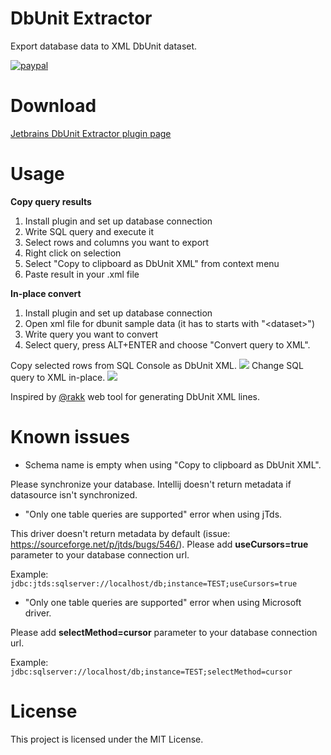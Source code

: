 # DbUnit Extractor

Export database data to XML DbUnit dataset.

[![paypal](https://www.paypalobjects.com/en_US/i/btn/btn_donate_LG.gif)](https://www.paypal.com/cgi-bin/webscr?cmd=_s-xclick&hosted_button_id=43EEBTD2V4L6E)

# Download

[Jetbrains DbUnit Extractor plugin page](https://plugins.jetbrains.com/plugin/7958?pr=idea)

# Usage

**Copy query results**

1. Install plugin and set up database connection
2. Write SQL query and execute it
3. Select rows and columns you want to export
4. Right click on selection
5. Select "Copy to clipboard as DbUnit XML" from context menu
6. Paste result in your .xml file

**In-place convert**

1. Install plugin and set up database connection
2. Open xml file for dbunit sample data (it has to starts with "\<dataset\>")
3. Write query you want to convert
4. Select query, press ALT+ENTER and choose "Convert query to XML".

Copy selected rows from SQL Console as DbUnit XML.
![](https://raw.githubusercontent.com/kTT/dbunit-extractor/master/dbunit-extractor.png)
Change SQL query to XML in-place.
![](https://raw.githubusercontent.com/kTT/dbunit-extractor/master/in-place.gif)

Inspired by [@rakk](https://github.com/rakk) web tool for generating DbUnit XML lines.

# Known issues

* Schema name is empty when using "Copy to clipboard as DbUnit XML".

Please synchronize your database. Intellij doesn't return metadata if datasource isn't synchronized.

* "Only one table queries are supported" error when using jTds.

This driver doesn't return metadata by default (issue: https://sourceforge.net/p/jtds/bugs/546/). Please add **useCursors=true** parameter to your database connection url.

Example: `jdbc:jtds:sqlserver://localhost/db;instance=TEST;useCursors=true`

* "Only one table queries are supported" error when using Microsoft driver.

Please add **selectMethod=cursor** parameter to your database connection url.

Example: `jdbc:sqlserver://localhost/db;instance=TEST;selectMethod=cursor`

# License

This project is licensed under the MIT License.
